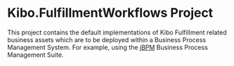 # Kibo.FulfillmentWorkflows Project

This project contains the default implementations of Kibo Fulfillment related business assets which are to be deployed within a Business Process Management System. For example, using the [jBPM](https://www.jbpm.org/) Business Process Management Suite.
